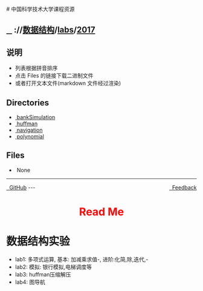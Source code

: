 
<head>
    <meta http-equiv="content-type" content="text/html; charset=utf-8">
    <link rel="stylesheet" href="https://use.fontawesome.com/releases/v5.8.1/css/all.css" integrity="sha384-50oBUHEmvpQ+1lW4y57PTFmhCaXp0ML5d60M1M7uH2+nqUivzIebhndOJK28anvf" crossorigin="anonymous">
    <title> 中国科学技术大学课程资源</title>
</head>
# 中国科学技术大学课程资源

<div>
  <h2>
    <a href="../index.html">&nbsp;&nbsp;<i class="fas fa-backward"></i>&nbsp;</a>
    :/<a href="../../../index.html"><i class="fas fa-home"></i></a>/<a href="../../index.html">数据结构</a>/<a href="../index.html">labs</a>/<a href="index.html">2017</a>
  </h2>
</div>

## 说明
- 列表根据拼音排序
- 点击 Files 的链接下载二进制文件
- 或者打开文本文件(markdown 文件经过渲染)

<h2> Directories &nbsp; <a href="http://downgit.zhoudaxiaa.com/#/home?url=https://github.com/USTC-Resource/USTC-Course/tree/master/数据结构/labs/2017" style="color:red;text-decoration:underline;" target="_black"><i class="fas fa-download"></i></a></h2>

<ul><li><a href="bankSimulation/index.html"><i class="fas fa-folder"></i>&nbsp;bankSimulation</a></li>
<li><a href="huffman/index.html"><i class="fas fa-folder"></i>&nbsp;huffman</a></li>
<li><a href="navigation/index.html"><i class="fas fa-folder"></i>&nbsp;navigation</a></li>
<li><a href="polynomial/index.html"><i class="fas fa-folder"></i>&nbsp;polynomial</a></li></ul>

## Files
<ul><li><i class="fas fa-meh"></i>&nbsp;None</li></ul>

---
<div style="text-decration:underline;display:inline">
  <a href="https://github.com/USTC-Resource/USTC-Course.git" target="_blank" rel="external"><i class="fab fa-github"></i>&nbsp; GitHub</a>
  <a href="mailto:&#122;huheqin1@gmail.com?subject=反馈与建议" style="float:right" target="_blank" rel="external"><i class="fas fa-envelope"></i>&nbsp; Feedback</a>
</div>
---

<h1 style="color:red;text-align:center;">Read Me</h1>
<h1 id="_1">数据结构实验</h1>
<ul>
<li>lab1: 多项式运算, 基本: 加减乘求值-, 进阶:化简,除,迭代,-</li>
<li>lab2: 模拟: 银行模拟,电梯调度等</li>
<li>lab3: huffman压缩解压</li>
<li>lab4: 图导航</li>
</ul>

